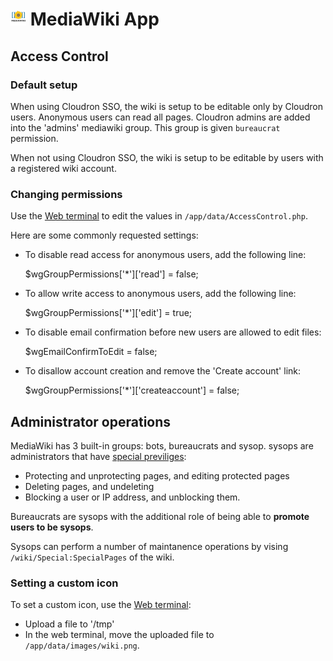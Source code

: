 # <img src="../img/mediawiki-logo.png" width="25px"> MediaWiki App

## Access Control

### Default setup

When using Cloudron SSO, the wiki is setup to be editable only by Cloudron users.
Anonymous users can read all pages. Cloudron admins are added into the 'admins'
mediawiki group. This group is given `bureaucrat` permission.

When not using Cloudron SSO, the wiki is setup to be editable by users with a
registered wiki account.

### Changing permissions

Use the [Web terminal](/documentation/apps/#web-terminal) to edit the values in
`/app/data/AccessControl.php`.

Here are some commonly requested settings:

* To disable read access for anonymous users, add the following line:

    $wgGroupPermissions['*']['read'] = false;

* To allow write access to anonymous users, add the following line:

    $wgGroupPermissions['*']['edit'] = true;

* To disable email confirmation before new users are allowed to edit files:

    $wgEmailConfirmToEdit = false;

* To disallow account creation and remove the 'Create account' link:

    $wgGroupPermissions['*']['createaccount'] = false;

## Administrator operations

MediaWiki has 3 built-in groups: bots, bureaucrats and sysop. sysops are administrators that have
[special previliges](https://www.mediawiki.org/wiki/Help:Sysops_and_permissions):

* Protecting and unprotecting pages, and editing protected pages
* Deleting pages, and undeleting
* Blocking a user or IP address, and unblocking them.

Bureaucrats are sysops with the additional role of being able to **promote users to be sysops**.

Sysops can perform a number of maintanence operations by vising `/wiki/Special:SpecialPages` of the wiki.

### Setting a custom icon

To set a custom icon, use the [Web terminal](/documentation/apps/#web-terminal):

* Upload a file to '/tmp'
* In the web terminal, move the uploaded file to `/app/data/images/wiki.png`.

